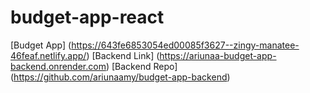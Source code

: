 # budget-app-react

[Budget App] (https://643fe6853054ed00085f3627--zingy-manatee-46feaf.netlify.app/)
[Backend Link] (https://ariunaa-budget-app-backend.onrender.com)
[Backend Repo] (https://github.com/ariunaamy/budget-app-backend)
